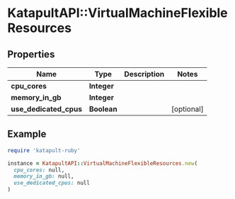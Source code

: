 # KatapultAPI::VirtualMachineFlexibleResources

## Properties

| Name | Type | Description | Notes |
| ---- | ---- | ----------- | ----- |
| **cpu_cores** | **Integer** |  |  |
| **memory_in_gb** | **Integer** |  |  |
| **use_dedicated_cpus** | **Boolean** |  | [optional] |

## Example

```ruby
require 'katapult-ruby'

instance = KatapultAPI::VirtualMachineFlexibleResources.new(
  cpu_cores: null,
  memory_in_gb: null,
  use_dedicated_cpus: null
)
```

